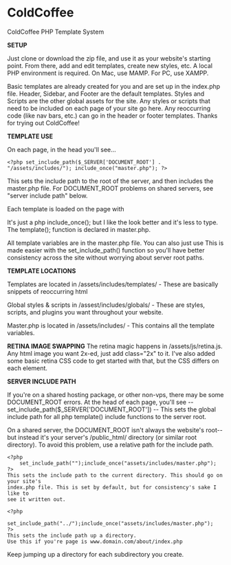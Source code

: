 ColdCoffee
==========

ColdCoffee PHP Template System

**SETUP**

Just clone or download the zip file, and use it as your website's starting point. From there, add and
edit templates, create new styles, etc. A local PHP environment is required. On Mac, use MAMP. For PC, use XAMPP.

Basic templates are already created for you and are set up in the index.php file. Header, Sidebar, and Footer
are the default templates. Styles and Scripts are the other global assets for the site. Any styles or scripts that need to
be included on each page of your site go here. Any reoccurring code (like nav bars, etc.) can go in the header or footer
templates. Thanks for trying out ColdCoffee!


**TEMPLATE USE**

On each page, in the head you'll see...

	<?php set_include_path($_SERVER['DOCUMENT_ROOT'] . "/assets/includes/"); include_once("master.php"); ?>

This sets the include path to the root of the server, and then includes the master.php file.
For DOCUMENT_ROOT problems on shared servers, see "server include path" below.

Each template is loaded on the page with <?php template( $template_name ); ?>

It's just a php include_once(); but I like the look better and it's less to type. The template(); function
is declared in master.php.

All template variables are in the master.php file. You can also just use <?php template( "templates/the-template.php" ); ?>
This is made easier with the set_include_path() function so you'll have better consistency across the site without worrying
about server root paths.


**TEMPLATE LOCATIONS**

Templates are located in /assets/includes/templates/ - 
These are basically snippets of reoccurring html 

Global styles & scripts in /assest/includes/globals/ -
These are styles, scripts, and plugins you want throughout your website.

Master.php is located in /assets/includes/ - 
This contains all the template variables.


**RETINA IMAGE SWAPPING**
The retina magic happens in /assets/js/retina.js. Any html image you want 2x-ed, just add class="2x" to it.
I've also added some basic retina CSS code to get started with that, but the CSS differs on each element.



**SERVER INCLUDE PATH**

If you're on a shared hosting package, or other non-vps, there may be some DOCUMENT_ROOT errors.
At the head of each page, you'll see -- set_include_path($_SERVER['DOCUMENT_ROOT']) -- This sets
the global include path for all php template() include functions to the server root.

On a shared server, the DOCUMENT_ROOT isn't always the website's root--but instead it's your
server's /public_html/ directory (or similar root directory). To avoid this problem,
use a relative path for the include path.

	<?php 
		set_include_path("");include_once("assets/includes/master.php");
	?>
	This sets the include path to the current directory. This should go on your site's
	index.php file. This is set by default, but for consistency's sake I like to
	see it written out.

	<?php 
		set_include_path("../");include_once("assets/includes/master.php");
	?>
	This sets the include path up a directory.
	Use this if you're page is www.domain.com/about/index.php

Keep jumping up a directory for each subdirectory you create.


